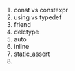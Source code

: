 1. const vs constexpr
2. using vs typedef
3. friend
4. delctype
5. auto
6. inline
7. static_assert
8. 